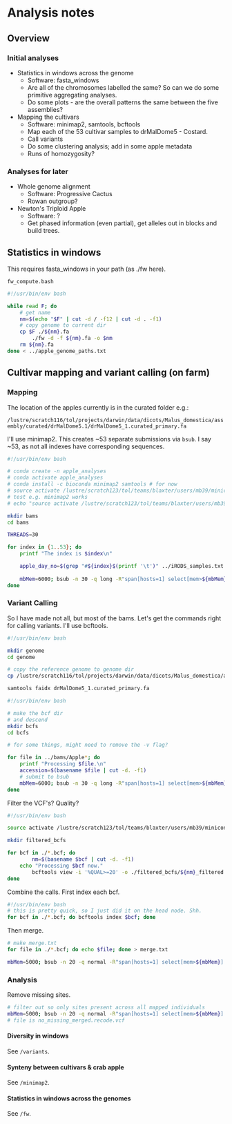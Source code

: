 # Analysis notes

## Overview

### Initial analyses

- Statistics in windows across the genome
  - Software: fasta_windows
  - Are all of the chromosomes labelled the same? So can we do some primitive aggregating analyses.
  - Do some plots - are the overall patterns the same between the five assemblies?
- Mapping the cultivars
  - Software: minimap2, samtools, bcftools
  - Map each of the 53 cultivar samples to drMalDome5 - Costard.
  - Call variants
  - Do some clustering analysis; add in some apple metadata
  - Runs of homozygosity?

### Analyses for later
- Whole genome alignment
  - Software: Progressive Cactus
  - Rowan outgroup?
- Newton's Triploid Apple
  - Software: ?
  - Get phased information (even partial), get alleles out in blocks and build trees.

## Statistics in windows

This requires fasta_windows in your path (as ./fw here). 

`fw_compute.bash`

```bash
#!/usr/bin/env bash

while read F; do
	# get name
	nm=$(echo "$F" | cut -d / -f12 | cut -d . -f1)
	# copy genome to current dir
	cp $F ./${nm}.fa
        ./fw -d -f ${nm}.fa -o $nm
	rm ${nm}.fa
done < ../apple_genome_paths.txt
```

## Cultivar mapping and variant calling (on farm)

### Mapping

The location of the apples currently is in the curated folder e.g.:

`/lustre/scratch116/tol/projects/darwin/data/dicots/Malus_domestica/assembly/curated/drMalDome5.1/drMalDome5_1.curated_primary.fa`

I'll use minimap2. This creates ~53 separate submissions via `bsub`. I say ~53, as not all indexes have corresponding sequences.

```bash
#!/usr/bin/env bash

# conda create -n apple_analyses
# conda activate apple_analyses
# conda install -c bioconda minimap2 samtools # for now
# source activate /lustre/scratch123/tol/teams/blaxter/users/mb39/miniconda3/envs/apple_analyses
# test e.g. minimap2 works
# echo "source activate /lustre/scratch123/tol/teams/blaxter/users/mb39/miniconda3/envs/apple_analyses; minimap2" >> test.bash && bash test.bash; rm test.bash

mkdir bams
cd bams

THREADS=30

for index in {1..53}; do
    printf "The index is $index\n"

    apple_day_no=$(grep "#${index}$(printf '\t')" ../iRODS_samples.txt | awk '{print $2}')
    
    mbMem=6000; bsub -n 30 -q long -R"span[hosts=1] select[mem>${mbMem}] rusage[mem=${mbMem}]" -M${mbMem} -o %J_${index}.out -e %J_${index}.err "source activate /lustre/scratch123/tol/teams/blaxter/users/mb39/miniconda3/envs/apple_analyses; minimap2 -ax sr -t $THREADS /lustre/scratch116/tol/projects/darwin/data/dicots/Malus_domestica/assembly/curated/drMalDome5.1/drMalDome5_1.curated_primary.fa ../fastqs/39617#"${index}"/39617#"${index}"_1.R1.fq.gz ../fastqs/39617#"${index}"/39617#"${index}"_1.R2.fq.gz | samtools view -b - | samtools sort --threads $THREADS - > ${apple_day_no}.sorted.bam"
done

```

### Variant Calling

So I have made not all, but most of the bams. Let's get the commands right for calling variants. I'll use bcftools.

```bash
#!/usr/bin/env bash

mkdir genome
cd genome

# copy the reference genome to genome dir
cp /lustre/scratch116/tol/projects/darwin/data/dicots/Malus_domestica/assembly/curated/drMalDome5.1/drMalDome5_1.curated_primary.fa .

samtools faidx drMalDome5_1.curated_primary.fa
```

```bash
#!/usr/bin/env bash

# make the bcf dir
# and descend
mkdir bcfs
cd bcfs

# for some things, might need to remove the -v flag?

for file in ../bams/Apple*; do
    printf "Processing $file.\n"
    accession=$(basename $file | cut -d. -f1)
    # submit to bsub
    mbMem=6000; bsub -n 30 -q long -R"span[hosts=1] select[mem>${mbMem}] rusage[mem=${mbMem}]" -M${mbMem} -o %J_${accession}.out -e %J_${accession}.err "source activate /lustre/scratch123/tol/teams/blaxter/users/mb39/miniconda3/envs/apple_analyses; bcftools mpileup --threads 30 -Ou -f ../genome/drMalDome5_1.curated_primary.fa $file | bcftools call --threads 30 -mv -Ob -o ${accession}.bcf"
done

```

Filter the VCF's? Quality?

```bash
#!/usr/bin/env bash

source activate /lustre/scratch123/tol/teams/blaxter/users/mb39/miniconda3/envs/apple_analyses

mkdir filtered_bcfs

for bcf in ./*.bcf; do
        nm=$(basename $bcf | cut -d. -f1)
	echo "Processing $bcf now."
        bcftools view -i '%QUAL>=20' -o ./filtered_bcfs/${nm}_filtered.bcf $bcf
done
```

Combine the calls. First index each bcf.

```bash
#!/usr/bin/env bash
# this is pretty quick, so I just did it on the head node. Shh.
for bcf in ./*.bcf; do bcftools index $bcf; done
```

Then merge. 

```bash
# make merge.txt
for file in ./*.bcf; do echo $file; done > merge.txt

mbMem=5000; bsub -n 20 -q normal -R"span[hosts=1] select[mem>${mbMem}] rusage[mem=${mbMem}]" -M${mbMem} -o %J.out -e %J.err "source activate /lustre/scratch123/tol/teams/blaxter/users/mb39/miniconda3/envs/apple_analyses; bcftools merge -l merge.txt --threads 20 -Oz -o merged.vcf.gz"
```

### Analysis

Remove missing sites.

```bash 
# filter out so only sites present across all mapped individuals
mbMem=5000; bsub -n 20 -q normal -R"span[hosts=1] select[mem>${mbMem}] rusage[mem=${mbMem}]" -M${mbMem} -o %J.out -e %J.err "source activate /lustre/scratch123/tol/teams/blaxter/users/mb39/miniconda3/envs/apple_analyses; vcftools --gzvcf merged.vcf.gz --max-missing 1.0 --out no_missing_merged --recode --recode-INFO-all"
# file is no_missing_merged.recode.vcf
```

#### Diversity in windows

See `/variants`.

#### Synteny between cultivars & crab apple

See `/minimap2`.

#### Statistics in windows across the genomes

See `/fw`.